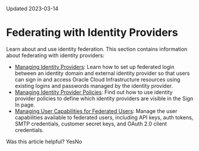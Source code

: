 Updated 2023-03-14
# Federating with Identity Providers
Learn about and use identity federation.
This section contains information about federating with identity providers:
  * [Managing Identity Providers](https://docs.oracle.com/en-us/iaas/Content/Identity/identityproviders/manage-identity-providers.htm#manage-identity-providers "You can set up federated login between an identity domain and external identity provider. This allows users to sign in and access Oracle Cloud Infrastructure resources by using existing logins and passwords managed by the identity provider."): Learn how to set up federated login between an identity domain and external identity provider so that users can sign in and access Oracle Cloud Infrastructure resources using existing logins and passwords managed by the identity provider.
  * [Managing Identity Provider Policies](https://docs.oracle.com/en-us/iaas/Content/Identity/idppolicies/manage-idp-policies.htm#manage-idp-policies "Learn how identity provider policies let you define which identity providers are visible in the Sign In page."): Find out how to use identity provider policies to define which identity providers are visible in the Sign In page.
  * [Managing User Capabilities for Federated Users](https://docs.oracle.com/en-us/iaas/Content/Identity/userfed/managing-users-federated.htm#managing_user_capabilities "Learn how to edit the user capabilities that determine what user credentials federated users can create for themselves."): Manage the user capabilities available to federated users, including API keys, auth tokens, SMTP credentials, customer secret keys, and OAuth 2.0 client credentials.


Was this article helpful?
YesNo

